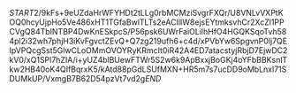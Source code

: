 $START$2/9kFs+9eUZdaHrWFYHDt2tLLg0rbMCMziSvgrFXQr/U8VNLvVXPtKOQ0hcyUjpHo5Ve486xHT1TGfaBwlTLTs2eACIlIW8ejsEYtmksvhCr2XcZl1PPCVgQ84TbINTBP4DwKnESkpcS/P56psk6UWrFaiOLilhHfO4HGQKSqoTvh584pl2i32wh7phjH3iKvFgvctZEvQ+Q7zg219ufh6+c4d/xPVbYw6SpgvnP0lj7QEIpVPQcgSst5GlwCLoOMmOVOYRyKRmcIt0iR42A4ED7atacstyjRbjD7EjwDC2kV0/xQ1SPl7hZIA/i+yUZ4blBUewFTWr5S2w6k9ApBxxjBoGKj4oYFbBBKsnlTkw2HB40oK4QIfBqrxK5/kAtd88pGdLSUfMXN+HR5m7s7ucDD9oMbLnxl71SDUMkUP/VxmgB7B62D54pzVt7vd2g$END$